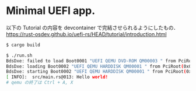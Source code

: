 # Minimal UEFI app.

以下の Tutorial の内容を devcontainer で完結させられるようにしたもの．
https://rust-osdev.github.io/uefi-rs/HEAD/tutorial/introduction.html

```bash
$ cargo build

$ ./run.sh
BdsDxe: failed to load Boot0001 "UEFI QEMU DVD-ROM QM00003 " from PciRoot(0x0)/Pci(0x1,0x1)/Ata(Secondary,Master,0x0): Not Found
BdsDxe: loading Boot0002 "UEFI QEMU HARDDISK QM00001 " from PciRoot(0x0)/Pci(0x1,0x1)/Ata(Primary,Master,0x0)
BdsDxe: starting Boot0002 "UEFI QEMU HARDDISK QM00001 " from PciRoot(0x0)/Pci(0x1,0x1)/Ata(Primary,Master,0x0)
[ INFO]:  src/main.rs@013: Hello world!
# qemu の終了は Ctrl + A, X
```
